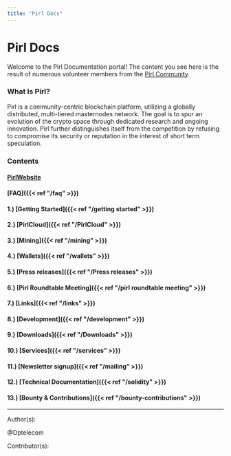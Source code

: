 ```yaml
---
title: "Pirl Docs"
---
```


# Pirl Docs

Welcome to the Pirl Documentation portal!  The content you see here is the result of numerous volunteer members from the [Pirl Community](https://discord.gg/ZSAzcmn).

### What Is Pirl? 



Pirl is a community-centric blockchain platform, utilizing a globally distributed, multi-tiered masternodes network. The goal is to spur an evolution of the crypto space through dedicated research and ongoing innovation.  Pirl further distinguishes itself from the competition by refusing to compromise its security or reputation in the interest of short term speculation.

### Contents
#### [PirlWebsite](https://pirl.io/en/ "PirlWebsite")
#### [FAQ]({{< ref "/faq" >}})
#### 1.) [Getting Started]({{< ref "/getting started" >}})
#### 2.) [PirlCloud]({{< ref "/PirlCloud" >}})
#### 3.) [Mining]({{< ref "/mining" >}})
#### 4.) [Wallets]({{< ref "/wallets" >}})
#### 5.) [Press releases]({{< ref "/Press releases" >}})
#### 6.) [Pirl Roundtable Meeting]({{< ref "/pirl roundtable meeting" >}})
#### 7.) [Links]({{< ref "/links" >}})
#### 8.) [Development]({{< ref "/development" >}})
#### 9.) [Downloads]({{< ref "/Downloads" >}})
#### 10.) [Services]({{< ref "/services" >}})
#### 11.) [Newsletter signup]({{< ref "/mailing" >}})
#### 12.) [Technical Documentation]({{< ref "/solidity" >}})
#### 13.) [Bounty & Contributions]({{< ref "/bounty-contributions" >}})
 




---
Author(s):


@Dptelecom


Contributor(s):



